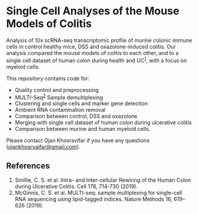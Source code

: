 # Single Cell Analyses of the Mouse Models of Colitis

Analysis of 10x scRNA-seq transcriptomic profile of murine colonic immune cells in control healthy mice, DSS and oxazolone-induced colitis. Our analysis compared the mouse models of colitis to each other, and to a single cell dataset of human colon during health and UC<sup>[1](##References)</sup>, with a focus on myeloid cells.

This repository contains code for:

* Quality control and preprocessing
* MULTI-Seq<sup>[2](##References)</sup> Sample demultiplexing
* Clustering and single cells and marker gene detection
* Ambient RNA contamination removal
* Comparison between control, DSS and oxazolone
* Merging with single cell dataset of human colon during ulcerative colitis
* Comparison between murine and human myeloid cells.

Please contact Ojan Khosravifar if you have any questions (ojankhosrvaifar@gmail.com).

## References
1.   Smillie, C. S. et al. Intra- and Inter-cellular Rewiring of the Human Colon during Ulcerative Colitis. Cell 178, 714-730 (2019).
2.   McGinnis, C. S. et al. MULTI-seq: sample multiplexing for single-cell RNA sequencing using lipid-tagged indices. Nature Methods 16, 619–626 (2019).
